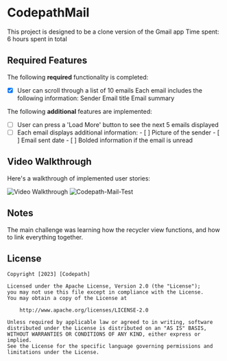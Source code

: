 # CodepathMail
This project is designed to be a clone version of the Gmail app 
Time spent: 6 hours spent in total

## Required Features

The following **required** functionality is completed:

- [x] User can scroll through a list of 10 emails
  Each email includes the following information:
    Sender
    Email title
    Email summary

The following **additional** features are implemented:
- [ ] User can press a 'Load More' button to see the next 5 emails displayed
- [ ] Each email displays additional information:
       - [ ] Picture of the sender
       - [ ] Email sent date
       - [ ] Bolded information if the email is unread
## Video Walkthrough

Here's a walkthrough of implemented user stories:

<img src='https://www.screentogif.com/CodepathMailTest.gif' title='Codepath Mail' width='' alt='Video Walkthrough' />

<img src="https://i.ibb.co/tPvybtT/Codepath-Mail-Test.gif" alt="Codepath-Mail-Test" border="0">

## Notes

The main challenge was learning how the recycler view functions, and how to link everything together.

## License

    Copyright [2023] [Codepath]

    Licensed under the Apache License, Version 2.0 (the "License");
    you may not use this file except in compliance with the License.
    You may obtain a copy of the License at

        http://www.apache.org/licenses/LICENSE-2.0

    Unless required by applicable law or agreed to in writing, software
    distributed under the License is distributed on an "AS IS" BASIS,
    WITHOUT WARRANTIES OR CONDITIONS OF ANY KIND, either express or implied.
    See the License for the specific language governing permissions and
    limitations under the License.
